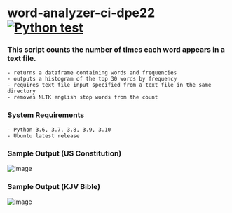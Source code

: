 # word-analyzer-ci-dpe22  [![Python test](https://github.com/EC530/word-analyzer-ci-dpe22/actions/workflows/python-test.yml/badge.svg)](https://github.com/EC530/word-analyzer-ci-dpe22/actions/workflows/python-test.yml)

### This script counts the number of times each word appears in a text file.
    - returns a dataframe containing words and frequencies
    - outputs a histogram of the top 30 words by frequency
    - requires text file input specified from a text file in the same directory
    - removes NLTK english stop words from the count
    
### System Requirements
    - Python 3.6, 3.7, 3.8, 3.9, 3.10
    - Ubuntu latest release

### Sample Output (US Constitution)
![image](https://user-images.githubusercontent.com/74585697/151681831-97b8bc03-1d37-447c-bbd8-87a8e7919f63.png)

### Sample Output (KJV Bible)
![image](https://user-images.githubusercontent.com/74585697/151681835-dfe22fe4-7c62-426f-93b7-23e8e2b5ccd9.png)
